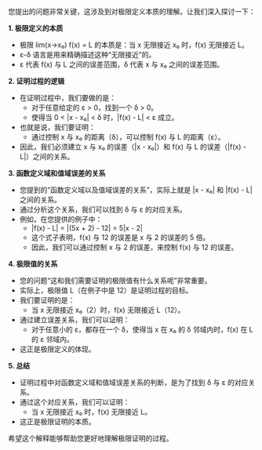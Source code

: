 您提出的问题非常关键，这涉及到对极限定义本质的理解。让我们深入探讨一下：

**1. 极限定义的本质**

- 极限 lim(x→x₀) f(x) = L 的本质是：当 x 无限接近 x₀ 时，f(x) 无限接近 L。
- ε-δ 语言是用来精确描述这种“无限接近”的。
- ε 代表 f(x) 与 L 之间的误差范围，δ 代表 x 与 x₀ 之间的误差范围。

**2. 证明过程的逻辑**

- 在证明过程中，我们要做的是：
    - 对于任意给定的 ε > 0，找到一个 δ > 0。
    - 使得当 0 < |x - x₀| < δ 时，|f(x) - L| < ε 成立。
- 也就是说，我们要证明：
    - 通过控制 x 与 x₀ 的距离（δ），可以控制 f(x) 与 L 的距离（ε）。
- 因此，我们必须建立 x 与 x₀ 的误差（|x - x₀|）和 f(x) 与 L 的误差（|f(x) - L|）之间的关系。

**3. 函数定义域和值域误差的关系**

- 您提到的“函数定义域以及值域误差的关系”，实际上就是 |x - x₀| 和 |f(x) - L| 之间的关系。
- 通过分析这个关系，我们可以找到 δ 与 ε 的对应关系。
- 例如，在您提供的例子中：
    - |f(x) - L| = |(5x + 2) - 12| = 5|x - 2|
    - 这个式子表明，f(x) 与 12 的误差是 x 与 2 的误差的 5 倍。
    - 因此，我们可以通过控制 x 与 2 的误差，来控制 f(x) 与 12 的误差。

**4. 极限值的关系**

- 您的问题“这和我们需要证明的极限值有什么关系呢”非常重要。
- 实际上，极限值 L（在例子中是 12）是证明过程的目标。
- 我们要证明的是：
    - 当 x 无限接近 x₀（2）时，f(x) 无限接近 L（12）。
- 通过建立误差关系，我们可以证明：
    - 对于任意小的 ε，都存在一个 δ，使得当 x 在 x₀ 的 δ 邻域内时，f(x) 在 L 的 ε 邻域内。
- 这正是极限定义的体现。

**5. 总结**

- 证明过程中对函数定义域和值域误差关系的判断，是为了找到 δ 与 ε 的对应关系。
- 通过这个对应关系，我们可以证明：
    - 当 x 无限接近 x₀ 时，f(x) 无限接近 L。
- 这正是极限证明的本质。

希望这个解释能够帮助您更好地理解极限证明的过程。